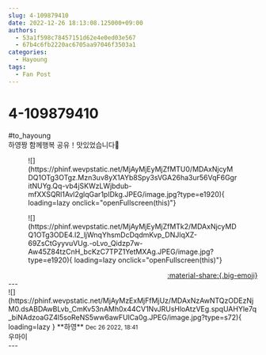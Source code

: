 ```yaml
---
slug: 4-109879410
date: 2022-12-26 18:13:08.125000+09:00
authors:
  - 53a1f598c78457151d62e4e0ed03e567
  - 67b4c6fb2220ac6705aa97046f3503a1
categories:
  - Hayoung
tags:
  - Fan Post
---
```


# 4-109879410

<div class="post-container" markdown="1">
<div class="content-container md-sidebar__scrollwrap" markdown="1">

\#to_hayoung <br>하영짱 함께행복 공유！맛있었습니다🌽
<figure markdown="1">
![](https://phinf.wevpstatic.net/MjAyMjEyMjZfMTU0/MDAxNjcyMDQ1OTg3OTgz.Mzn3uv8yX1AYb8Spy3sVGA26ha3ur56VqF6GgritNUYg.Qq-vb4jSKWzLWjbdub-mfXXSQRl1Avl2glqGar1pIDkg.JPEG/image.jpg?type=e1920){ loading=lazy onclick="openFullscreen(this)"}
</figure>

<figure markdown="1">
![](https://phinf.wevpstatic.net/MjAyMjEyMjZfMTk2/MDAxNjcyMDQ1OTg3ODE4.l2_ljWnqYhsmDcDqdmKvp_DNJlqXZ-69ZsCtGyyvuVUg.-oLvo_Qidzp7w-Aw45Z84tzCnH_bcKzC7TPZ1YetMXAg.JPEG/image.jpg?type=e1920){ loading=lazy onclick="openFullscreen(this)"}
</figure>


</div>
</div>

<div style="text-align: right;" markdown="1">
<a href="https://weverse.io/fromis9/fanpost/4-109879410" style="text-align: right;">:material-share:{.big-emoji}</a>
</div>
---

<div class="comments-container md-sidebar__scrollwrap" markdown="1">
<div class="comment" markdown="1">
<div class='id-container' markdown="1">
![](https://phinf.wevpstatic.net/MjAyMzExMjFfMjUz/MDAxNzAwNTQzODEzNjM0.dsABDAwBLvb_CmKv53nAMh0x44CV1NvJRUsHloAtzVEg.spqUAHYle7q_biNAdzoaGZ4l5soReNS5ww6awFUlCa0g.JPEG/image.jpg?type=s72){ loading=lazy }
**<span class="artist">하영</span>** <small>Dec 26 2022, 18:41</small><br>
</div>
<div class='comment-body' markdown="1">
우마이
</div>
</div>
</div>
---
